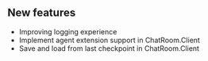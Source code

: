 ## New features
- Improving logging experience
- Implement agent extension support in ChatRoom.Client
- Save and load from last checkpoint in ChatRoom.Client